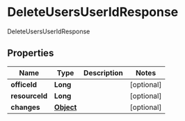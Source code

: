 

# DeleteUsersUserIdResponse

DeleteUsersUserIdResponse
## Properties

Name | Type | Description | Notes
------------ | ------------- | ------------- | -------------
**officeId** | **Long** |  |  [optional]
**resourceId** | **Long** |  |  [optional]
**changes** | [**Object**](.md) |  |  [optional]



